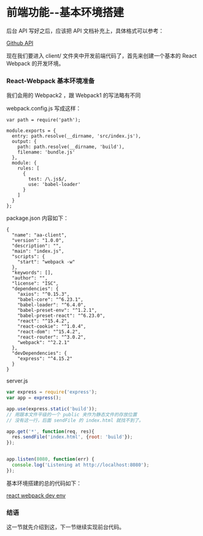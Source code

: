 # 前端功能--基本环境搭建

后台 API 写好之后，应该把 API 文档补充上，具体格式可以参考：

[Github API](https://developer.github.com/v3/gists/comments/)

现在我们要进入 client/ 文件夹中开发前端代码了，首先来创建一个基本的 React Webpack 的开发环境。


### React-Webpack 基本环境准备

我们会用的 Webpack2 ，跟 Webpack1 的写法略有不同

webpack.config.js 写成这样：

```
var path = require('path');

module.exports = {
  entry: path.resolve(__dirname, 'src/index.js'),
  output: {
    path: path.resolve(__dirname, 'build'),
    filename: 'bundle.js'
  },
  module: {
    rules: [
      {
        test: /\.js$/,
        use: 'babel-loader'
      }
    ]
  }
};
```


package.json 内容如下：

```
{
  "name": "aa-client",
  "version": "1.0.0",
  "description": "",
  "main": "index.js",
  "scripts": {
    "start": "webpack -w"
  },
  "keywords": [],
  "author": "",
  "license": "ISC",
  "dependencies": {
    "axios": "^0.15.3",
    "babel-core": "^6.23.1",
    "babel-loader": "^6.4.0",
    "babel-preset-env": "^1.2.1",
    "babel-preset-react": "^6.23.0",
    "react": "^15.4.2",
    "react-cookie": "^1.0.4",
    "react-dom": "^15.4.2",
    "react-router": "^3.0.2",
    "webpack": "^2.2.1"
  },
  "devDependencies": {
    "express": "^4.15.2"
  }
}
```

server.js

```js
var express = require('express');
var app = express();

app.use(express.static('build'));
// 用跟本文件平级的一个 public 夹作为静态文件的存放位置
// 没有这一行，后面 sendFile 的 index.html 就找不到了。

app.get('*', function(req, res){
  res.sendFile('index.html', {root: 'build'});
});


app.listen(8080, function(err) {
  console.log('Listening at http://localhost:8080');
});
```



基本环境搭建的总的代码如下：

[react webpack dev env](https://github.com/happypeter/aa-journey-demo/commit/2e991459f496c2bdfb6c0b1d344d49da55c1722e)

### 结语

这一节就先介绍到这，下一节继续实现前台代码。
